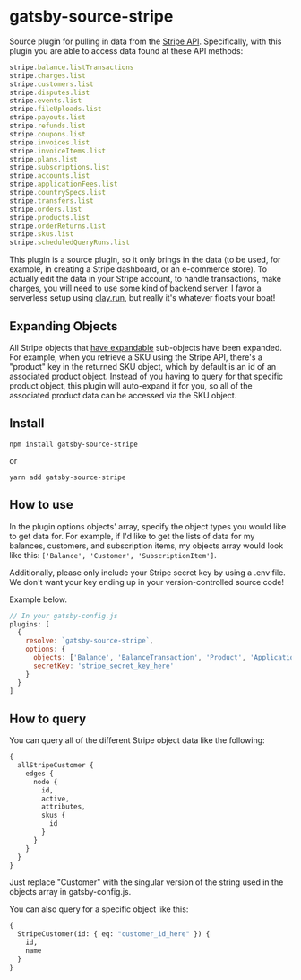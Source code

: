 # gatsby-source-stripe

Source plugin for pulling in data from the [Stripe API](https://stripe.com/docs/api). Specifically, with this plugin you are able to access data found at these API methods:

```javascript
stripe.balance.listTransactions
stripe.charges.list
stripe.customers.list
stripe.disputes.list
stripe.events.list
stripe.fileUploads.list
stripe.payouts.list
stripe.refunds.list
stripe.coupons.list
stripe.invoices.list
stripe.invoiceItems.list
stripe.plans.list
stripe.subscriptions.list
stripe.accounts.list
stripe.applicationFees.list
stripe.countrySpecs.list
stripe.transfers.list
stripe.orders.list
stripe.products.list
stripe.orderReturns.list
stripe.skus.list
stripe.scheduledQueryRuns.list
```

This plugin is a source plugin, so it only brings in the data (to be used, for example, in creating a Stripe dashboard, or an e-commerce store). To actually edit the data in your Stripe account, to handle transactions, make charges, you will need to use some kind of backend server. I favor a serverless setup using [clay.run](https://clay.run), but really it's whatever floats your boat!

## Expanding Objects

All Stripe objects that [have expandable](https://stripe.com/docs/api#expanding_objects) sub-objects have been expanded. For example, when you retrieve a SKU using the Stripe API, there's a "product" key in the returned SKU object, which by default is an id of an associated product object. Instead of you having to query for that specific product object, this plugin will auto-expand it for you, so all of the associated product data can be accessed via the SKU object.

## Install

`npm install gatsby-source-stripe`

or

`yarn add gatsby-source-stripe`

## How to use

In the plugin options objects' array, specify the object types you would like to get data for. For example, if I'd like to get the lists of data for my balances, customers, and subscription items, my objects array would look like this: `['Balance', 'Customer', 'SubscriptionItem']`.

Additionally, please only include your Stripe secret key by using a .env file. We don't want your key ending up in your version-controlled source code!

Example below.

```javascript
// In your gatsby-config.js
plugins: [
  {
    resolve: `gatsby-source-stripe`,
    options: {
      objects: ['Balance', 'BalanceTransaction', 'Product', 'ApplicationFee', 'Sku', 'Subscription'],
      secretKey: 'stripe_secret_key_here'
    }
  }
]
```

## How to query

You can query all of the different Stripe object data like the following:

```graphql
{
  allStripeCustomer {
    edges {
      node {
        id,
        active,
        attributes,
        skus {
          id
        }
      }
    }
  }
}
```

Just replace "Customer" with the singular version of the string used in the objects array in gatsby-config.js.

You can also query for a specific object like this:

```graphql
{
  StripeCustomer(id: { eq: "customer_id_here" }) {
    id,
    name
  }
}
```

